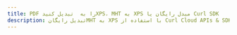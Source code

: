 ---title: PDF را به  تبدیل کنیدXPS، MHT به XPS مبدل رایگان یا Curl SDKdescription: تبدیل رایگانMHT به XPS با استفاده از Curl Cloud APIs & SDK همچنین اسناد PDF را در Cloud ایجاد، ویرایش و رندر کنید.---